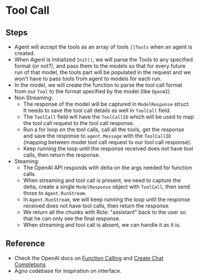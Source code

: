 # Tool Call

## Steps

- Agent will accept the tools as an array of tools `[]Tools` when an agent is created.
- When Agent is Initialized `Init()`, we will parse the Tools to any specified format (or not?), and pass them to the models so that for every future run of that model, the tools part will be populated in the request and we won't have to pass tools from agent to models for each run.
- In the model, we will create the function to parse the tool call format from our `Tool` to the format specified by the model (like `OpenAI`)
- Non Streaming:
	- The response of the model will be captured in `ModelResponse` struct. It needs to save the tool call details as well in `ToolCall` field.
	- The `ToolCall` field will have the `ToolCallID` which will be used to map the tool call request to the tool call response.
	- Run a for loop on the tool calls, call all the tools, get the response and save the response to `agent.Message` with the `ToolCallID` (mapping between model tool call request to our tool call response).
	- Keep running the loop until the response received does not have tool calls, then return the response.
- Steaming:
	- The OpenAI API responds with delta on the args needed for function calls. 
	- When streaming and tool call is present, we need to capture the delta, create a single `ModelResponse` object with `ToolCall`, then send those to `Agent.RunStream`.
	- In `Agent.RunStream`, we will keep running the loop until the response received does not have tool calls, then return the response.
	- We return all the chunks with Role: "assistant" back to the user so that he can only see the final response.
	- When streaming and tool call is absent, we can handle it as it is.

## Reference

- Check the OpenAI docs on [Function Calling](https://platform.openai.com/docs/guides/function-calling) and [Create Chat Completions](https://platform.openai.com/docs/api-reference/chat/create) 
- Agno codebase for inspiration on interface.